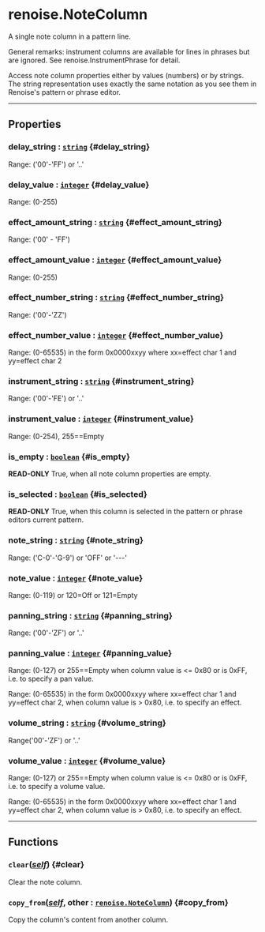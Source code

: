 # renoise.NoteColumn  
A single note column in a pattern line.

General remarks: instrument columns are available for lines in phrases
but are ignored. See renoise.InstrumentPhrase for detail.

Access note column properties either by values (numbers) or by strings.
The string representation uses exactly the same notation as you see
them in Renoise's pattern or phrase editor.  

---  
## Properties
### delay_string : [`string`](../../API/builtins/string.md) {#delay_string}
Range: (\'00'-\'FF\') or \'..\'

### delay_value : [`integer`](../../API/builtins/integer.md) {#delay_value}
Range: (0-255)

### effect_amount_string : [`string`](../../API/builtins/string.md) {#effect_amount_string}
Range: (\'00\' - \'FF\')

### effect_amount_value : [`integer`](../../API/builtins/integer.md) {#effect_amount_value}
Range: (0-255)

### effect_number_string : [`string`](../../API/builtins/string.md) {#effect_number_string}
Range: (\'00\'-\'ZZ\')

### effect_number_value : [`integer`](../../API/builtins/integer.md) {#effect_number_value}
Range: (0-65535) in the form 0x0000xxyy where xx=effect char 1 and yy=effect char 2

### instrument_string : [`string`](../../API/builtins/string.md) {#instrument_string}
Range: (\'00\'-\'FE\') or \'..\'

### instrument_value : [`integer`](../../API/builtins/integer.md) {#instrument_value}
Range: (0-254), 255==Empty

### is_empty : [`boolean`](../../API/builtins/boolean.md) {#is_empty}
**READ-ONLY** True, when all note column properties are empty.

### is_selected : [`boolean`](../../API/builtins/boolean.md) {#is_selected}
**READ-ONLY** True, when this column is selected in the pattern or phrase
editors current pattern.

### note_string : [`string`](../../API/builtins/string.md) {#note_string}
Range: (\'C-0\'-\'G-9\') or \'OFF\' or \'---\'

### note_value : [`integer`](../../API/builtins/integer.md) {#note_value}
Range: (0-119) or 120=Off or 121=Empty

### panning_string : [`string`](../../API/builtins/string.md) {#panning_string}
Range: (\'00'-\'ZF\') or \'..\'

### panning_value : [`integer`](../../API/builtins/integer.md) {#panning_value}
Range: (0-127) or 255==Empty when column value is <= 0x80 or is 0xFF,
i.e. to specify a pan value.

Range: (0-65535) in the form 0x0000xxyy where xx=effect char 1 and yy=effect char 2,
when column value is > 0x80, i.e. to specify an effect.

### volume_string : [`string`](../../API/builtins/string.md) {#volume_string}
Range(\'00\'-\'ZF\') or \'..\'

### volume_value : [`integer`](../../API/builtins/integer.md) {#volume_value}
Range: (0-127) or 255==Empty when column value is <= 0x80 or is 0xFF,
i.e. to specify a volume value.

Range: (0-65535) in the form 0x0000xxyy where xx=effect char 1 and yy=effect char 2,
when column value is > 0x80, i.e. to specify an effect.

  

---  
## Functions
### `clear`([*self*](../../API/builtins/self.md)) {#clear}
Clear the note column.
### `copy_from`([*self*](../../API/builtins/self.md), other : [`renoise.NoteColumn`](../../API/renoise/renoise.NoteColumn.md)) {#copy_from}
Copy the column's content from another column.  


